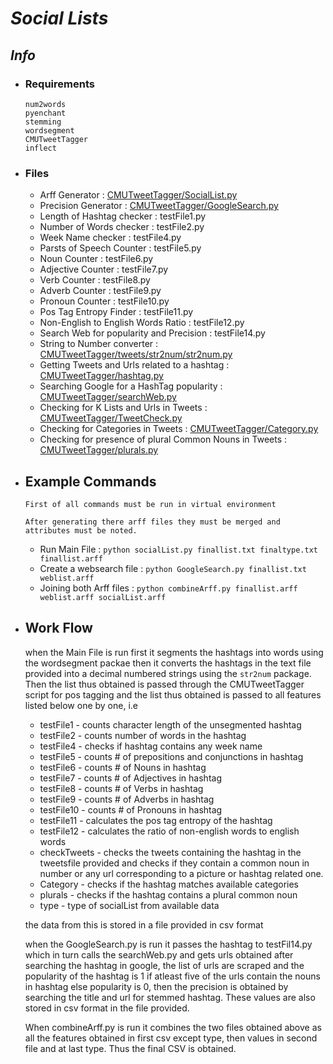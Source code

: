 # _Social Lists_

## **_Info_**  
  *	### **Requirements**
  
  		num2words
        pyenchant
        stemming
        wordsegment
        CMUTweetTagger
		inflect

  *	### **Files**  

  	  * Arff Generator : [CMUTweetTagger/SocialList.py](http://github.com/SummerProject16/project/blob/master/CMUTweetTagger/socialList.py)  
      * Precision Generator : [CMUTweetTagger/GoogleSearch.py](http://github.com/SummerProject16/project/blob/master/CMUTweetTagger/GoogleSearch.py)  
      * Length of Hashtag checker : testFile1.py
      * Number of Words checker : testFile2.py
      * Week Name checker : testFile4.py
      * Parsts of Speech Counter : testFile5.py
      * Noun Counter : testFile6.py
      * Adjective Counter : testFile7.py
      * Verb Counter : testFile8.py
      * Adverb Counter : testFile9.py
      * Pronoun Counter : testFile10.py
      * Pos Tag Entropy Finder : testFile11.py
      * Non-English to English Words Ratio : testFile12.py
      * Search Web for popularity and Precision : testFile14.py
      * String to Number converter : [CMUTweetTagger/tweets/str2num/str2num.py](http://github.com/SummerProject16/project/blob/master/CMUTweetTagger/tweets/str2num/str2num.py)
      * Getting Tweets and Urls related to a hashtag : [CMUTweetTagger/hashtag.py](http://github.com/SummerProject16/project/blob/master/CMUTweetTagger/hashtag.py)  
      * Searching Google for a HashTag popularity : [CMUTweetTagger/searchWeb.py](http://github.com/SummerProject16/project/blob/master/CMUTweetTagger/searchWeb.py)  
      * Checking for K Lists and Urls in Tweets : [CMUTweetTagger/TweetCheck.py](http://github.com/SummerProject16/project/blob/master/CMUTweetTagger/TweetCheck.py)
      * Checking for Categories in Tweets : [CMUTweetTagger/Category.py](http://github.com/SummerProject16/project/blob/master/CMUTweetTagger/Category.py)
      * Checking for presence of plural Common Nouns in Tweets : [CMUTweetTagger/plurals.py](http://github.com/SummerProject16/project/blob/master/CMUTweetTagger/plurals.py)

  * ## **Example Commands**
        
        First of all commands must be run in virtual environment  

        After generating there arff files they must be merged and attributes must be noted.
      * Run Main File : `python socialList.py finallist.txt finaltype.txt finallist.arff`
      * Create a websearch file : `python GoogleSearch.py finallist.txt weblist.arff`
	  *	Joining both Arff files : `python combineArff.py finallist.arff weblist.arff socialList.arff`

  * ## **Work Flow**

    when the Main File is run first it segments the hashtags into words using the wordsegment packae then it converts the hashtags in the text file provided into a decimal numbered strings
    using the `str2num` package. Then the list thus obtained is passed through the CMUTweetTagger script for pos tagging and the list thus obtained is passed to all features listed below one by one, i.e
      * testFile1   -   counts character length of the unsegmented hashtag
      * testFile2   -   counts number of words in the hashtag
      * testFile4   -   checks if hashtag contains any week name
      * testFile5   -   counts # of prepositions and conjunctions in hashtag
      * testFile6   -   counts # of Nouns in hashtag
      * testFile7   -   counts # of Adjectives in hashtag
      * testFile8   -   counts # of Verbs in hashtag
      * testFile9   -   counts # of Adverbs in hashtag
      * testFile10  -   counts # of Pronouns in hashtag
      * testFile11  -   calculates the pos tag entropy of the hashtag
      * testFile12  -   calculates the ratio of non-english words to english words
      * checkTweets -   checks the tweets containing the hashtag in the tweetsfile provided and checks if they contain a common noun in number or any url corresponding to a picture or hashtag related one.
      * Category    -   checks if the hashtag matches available categories
      * plurals     -   checks if the hashtag contains a plural common noun
      * type        -   type of socialList from available data

     the data from this is stored in a file provided in csv format

    when the GoogleSearch.py is run it passes the hashtag to testFil14.py which in turn calls the searchWeb.py and gets urls
    obtained after searching the hashtag in google, the list of urls are scraped and the popularity of the hashtag is 1 if
    atleast five of the urls contain the nouns in hashtag else popularity is 0, then the precision is obtained by searching the
    title and url for stemmed hashtag. These values are also stored in csv format in the file provided.

    When combineArff.py is run it combines the two files obtained above as
    all the features obtained in first csv except type, then values in second file and at last type.
    Thus the final CSV is obtained.